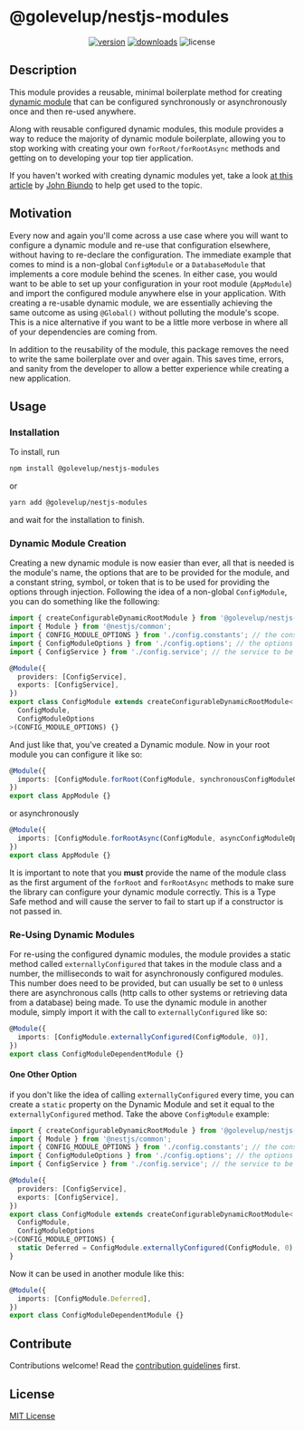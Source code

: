 # @golevelup/nestjs-modules

<p align="center">
<a href="https://www.npmjs.com/package/@golevelup/nestjs-modules"><img src="https://img.shields.io/npm/v/@golevelup/nestjs-modules.svg?style=flat" alt="version" /></a>
<a href="https://www.npmjs.com/package/@golevelup/nestjs-modules"><img alt="downloads" src="https://img.shields.io/npm/dt/@golevelup/nestjs-modules.svg?style=flat"></a>
<img alt="license" src="https://img.shields.io/npm/l/@golevelup/nestjs-modules.svg">
</p>

## Description

This module provides a reusable, minimal boilerplate method for creating [dynamic module](https://docs.nestjs.com/fundamentals/dynamic-modules) that can be configured synchronously or asynchronously once and then re-used anywhere.

Along with reusable configured dynamic modules, this module provides a way to reduce the majority of dynamic module boilerplate, allowing you to stop working with creating your own `forRoot/forRootAsync` methods and getting on to developing your top tier application.

If you haven't worked with creating dynamic modules yet, take a look [at this article](https://dev.to/nestjs/advanced-nestjs-how-to-build-completely-dynamic-nestjs-modules-1370) by [John Biundo](https://github.com/johnbiundo) to help get used to the topic.

## Motivation

Every now and again you'll come across a use case where you will want to configure a dynamic module and re-use that configuration elsewhere, without having to re-declare the configuration. The immediate example that comes to mind is a non-global `ConfigModule` or a `DatabaseModule` that implements a core module behind the scenes. In either case, you would want to be able to set up your configuration in your root module (`AppModule`) and import the configured module anywhere else in your application. With creating a re-usable dynamic module, we are essentially achieving the same outcome as using `@Global()` without polluting the module's scope. This is a nice alternative if you want to be a little more verbose in where all of your dependencies are coming from.

In addition to the reusability of the module, this package removes the need to write the same boilerplate over and over again. This saves time, errors, and sanity from the developer to allow a better experience while creating a new application.

## Usage

### Installation

To install, run

```sh
npm install @golevelup/nestjs-modules
```

or

```sh
yarn add @golevelup/nestjs-modules
```

and wait for the installation to finish.

### Dynamic Module Creation

Creating a new dynamic module is now easier than ever, all that is needed is the module's name, the options that are to be provided for the module, and a constant string, symbol, or token that is to be used for providing the options through injection. Following the idea of a non-global `ConfigModule`, you can do something like the following:

```ts
import { createConfigurableDynamicRootModule } from '@golevelup/nestjs-modules';
import { Module } from '@nestjs/common';
import { CONFIG_MODULE_OPTIONS } from './config.constants'; // the constant string/symbol/token
import { ConfigModuleOptions } from './config.options'; // the options to provide to the service
import { ConfigService } from './config.service'; // the service to be provided to the rest of the server

@Module({
  providers: [ConfigService],
  exports: [ConfigService],
})
export class ConfigModule extends createConfigurableDynamicRootModule<
  ConfigModule,
  ConfigModuleOptions
>(CONFIG_MODULE_OPTIONS) {}
```

And just like that, you've created a Dynamic module. Now in your root module you can configure it like so:

```ts
@Module({
  imports: [ConfigModule.forRoot(ConfigModule, synchronousConfigModuleOptions)],
})
export class AppModule {}
```

or asynchronously

```ts
@Module({
  imports: [ConfigModule.forRootAsync(ConfigModule, asyncConfigModuleOptions)],
})
export class AppModule {}
```

It is important to note that you **must** provide the name of the module class as the first argument of the `forRoot` and `forRootAsync` methods to make sure the library can configure your dynamic module correctly. This is a Type Safe method and will cause the server to fail to start up if a constructor is not passed in.

### Re-Using Dynamic Modules

For re-using the configured dynamic modules, the module provides a static method called `externallyConfigured` that takes in the module class and a number, the milliseconds to wait for asynchronously configured modules. This number does need to be provided, but can usually be set to `0` unless there are asynchronous calls (http calls to other systems or retrieving data from a database) being made. To use the dynamic module in another module, simply import it with the call to `externallyConfigured` like so:

```ts
@Module({
  imports: [ConfigModule.externallyConfigured(ConfigModule, 0)],
})
export class ConfigModuleDependentModule {}
```

#### One Other Option

if you don't like the idea of calling `externallyConfigured` every time, you can create a `static` property on the Dynamic Module and set it equal to the `externallyConfigured` method. Take the above `ConfigModule` example:

```ts
import { createConfigurableDynamicRootModule } from '@golevelup/nestjs-modules';
import { Module } from '@nestjs/common';
import { CONFIG_MODULE_OPTIONS } from './config.constants'; // the constant string/symbol/token
import { ConfigModuleOptions } from './config.options'; // the options to provide to the service
import { ConfigService } from './config.service'; // the service to be provided to the rest of the server

@Module({
  providers: [ConfigService],
  exports: [ConfigService],
})
export class ConfigModule extends createConfigurableDynamicRootModule<
  ConfigModule,
  ConfigModuleOptions
>(CONFIG_MODULE_OPTIONS) {
  static Deferred = ConfigModule.externallyConfigured(ConfigModule, 0);
}
```

Now it can be used in another module like this:

```ts
@Module({
  imports: [ConfigModule.Deferred],
})
export class ConfigModuleDependentModule {}
```

## Contribute

Contributions welcome! Read the [contribution guidelines](../../CONTRIBUTING.md) first.

## License

[MIT License](../../LICENSE)
